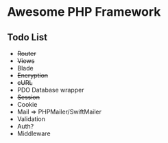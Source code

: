 # Awesome PHP Framework

## Todo List

- ~~Router~~
- ~~Views~~
- Blade
- ~~Encryption~~
- ~~cURL~~
- PDO Database wrapper
- ~~Session~~
- Cookie
- Mail => PHPMailer/SwiftMailer
- Validation
- Auth?
- Middleware
